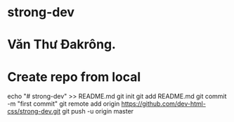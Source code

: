 # strong-dev

# Văn Thư Đakrông.

# Create repo from local
echo "# strong-dev" >> README.md
git init
git add README.md
git commit -m "first commit"
git remote add origin https://github.com/dev-html-css/strong-dev.git
git push -u origin master
